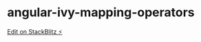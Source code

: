 # angular-ivy-mapping-operators

[Edit on StackBlitz ⚡️](https://stackblitz.com/edit/angular-ivy-mapping-operators)